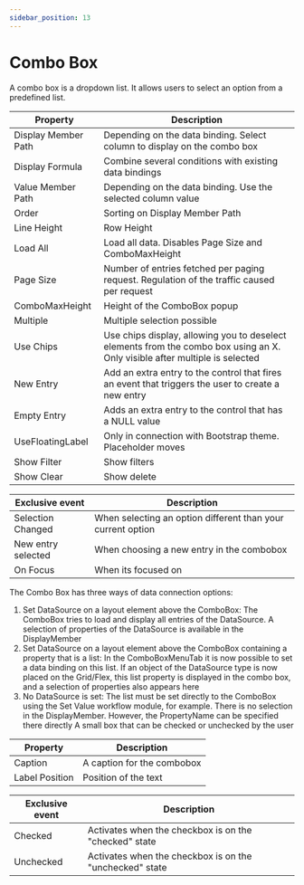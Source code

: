 ```yaml
---
sidebar_position: 13
---
```

# Combo Box

A combo box is a dropdown list. It allows users to select an option from a predefined list.

| **Property** | **Description** |
| --- | --- |
| Display Member Path | Depending on the data binding. Select column to display on the combo box |
| Display Formula | Combine several conditions with existing data bindings |
| Value Member Path | Depending on the data binding. Use the selected column value |
| Order | Sorting on Display Member Path |
| Line Height | Row Height |
| Load All | Load all data. Disables Page Size and ComboMaxHeight |
| Page Size | Number of entries fetched per paging request. Regulation of the traffic caused per request |
| ComboMaxHeight | Height of the ComboBox popup |
| Multiple | Multiple selection possible |
| Use Chips | Use chips display, allowing you to deselect elements from the combo box using an X. Only visible after multiple is selected |
| New Entry | Add an extra entry to the control that fires an event that triggers the user to create a new entry |
| Empty Entry | Adds an extra entry to the control that has a NULL value |
| UseFloatingLabel | Only in connection with Bootstrap theme. Placeholder moves |
| Show Filter | Show filters |
| Show Clear | Show delete |

| Exclusive event | Description |
| --- | --- |
| Selection Changed | When selecting an option different than your current option |
| New entry selected | When choosing a new entry in the combobox |
| On Focus | When its focused on |

The Combo Box has three ways of data connection options:

1. Set DataSource on a layout element above the ComboBox: The ComboBox tries to load and display all entries of the DataSource. A selection of properties of the DataSource is available in the DisplayMember
2. Set DataSource on a layout element above the ComboBox containing a property that is a list: In the ComboBoxMenuTab it is now possible to set a data binding on this list. If an object of the DataSource type is now placed on the Grid/Flex, this list property is displayed in the combo box, and a selection of properties also appears here
3. No DataSource is set: The list must be set directly to the ComboBox using the Set Value workflow module, for example. There is no selection in the DisplayMember. However, the PropertyName can be specified there directly
A small box that can be checked or unchecked by the user

| **Property** | **Description** |
| --- | --- |
| Caption | A caption for the combobox |
| Label Position | Position of the text |

| Exclusive event | Description |
| --- | --- |
| Checked | Activates when the checkbox is on the "checked" state |
| Unchecked | Activates when the checkbox is on the "unchecked" state |
